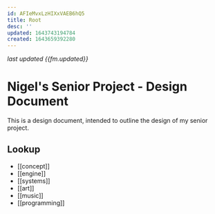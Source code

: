 ```yaml
---
id: AFIeMvxLzHIXxVAEB6hQ5
title: Root
desc: ''
updated: 1643743194784
created: 1643659392280
---
```

*last updated {{fm.updated}}*
# Nigel's Senior Project - Design Document

This is a design document, intended to outline the design of my senior project.

## Lookup

- [[concept]]
- [[engine]]
- [[systems]]
- [[art]]
- [[music]]
- [[programming]]